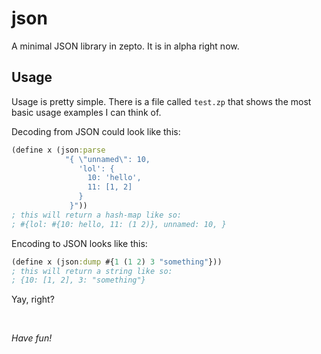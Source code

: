 # json

A minimal JSON library in zepto. It is in alpha right now.

## Usage

Usage is pretty simple. There is a file called `test.zp` that shows
the most basic usage examples I can think of.

Decoding from JSON could look like this:
```clojure
(define x (json:parse
            "{ \"unnamed\": 10,
               'lol': {
                 10: 'hello',
                 11: [1, 2]
               }
             }"))
; this will return a hash-map like so:
; #{lol: #{10: hello, 11: (1 2)}, unnamed: 10, }
```

Encoding to JSON looks like this:
```clojure
(define x (json:dump #{1 (1 2) 3 "something"}))
; this will return a string like so:
; {10: [1, 2], 3: "something"}
```

Yay, right?

<br/>

*Have fun!*
